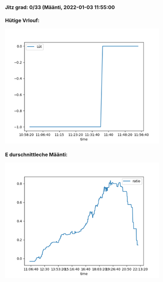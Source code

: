 ### Jitz grad: 0/33 (Määnti, 2022-01-03 11:55:00

### Hütige Vrlouf:
![Graph](Today.png)

### E durschnittleche Määnti:
![Graph](Määnti.png)